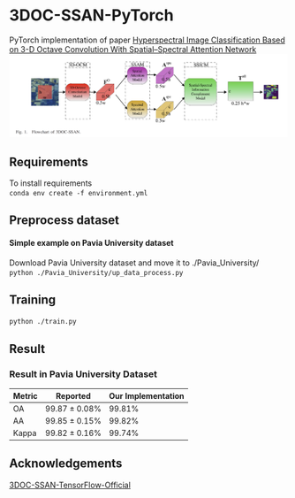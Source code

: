 # 3DOC-SSAN-PyTorch
PyTorch implementation of paper [Hyperspectral Image Classification Based on 3-D
Octave Convolution With Spatial–Spectral
Attention Network](https://ieeexplore.ieee.org/document/9140029)
<img src="./Flowchart_of_3DOC_SSAN.png"/>

## Requirements  
To install requirements  
``
conda env create -f environment.yml
``
## Preprocess dataset
#### Simple example on Pavia University dataset  
Download Pavia University dataset and move it to ./Pavia_University/  
``
python ./Pavia_University/up_data_process.py
``
## Training
``
python ./train.py
``
## Result
### Result in Pavia University Dataset
|  Metric  | Reported      | Our Implementation |
|----------|---------------|--------------------|
|  OA      | 99.87 ± 0.08% | 99.81%             |
|  AA      | 99.85 ± 0.15% | 99.82%             |     
|  Kappa   | 99.82 ± 0.16% | 99.74%             |     
## Acknowledgements
[3DOC-SSAN-TensorFlow-Official](https://github.com/smallsmallflypigtang/Hyperspectral-Image-Classification-Based-on-3D-Octave-Convolution-with-Spatial-Spectral-Attention)